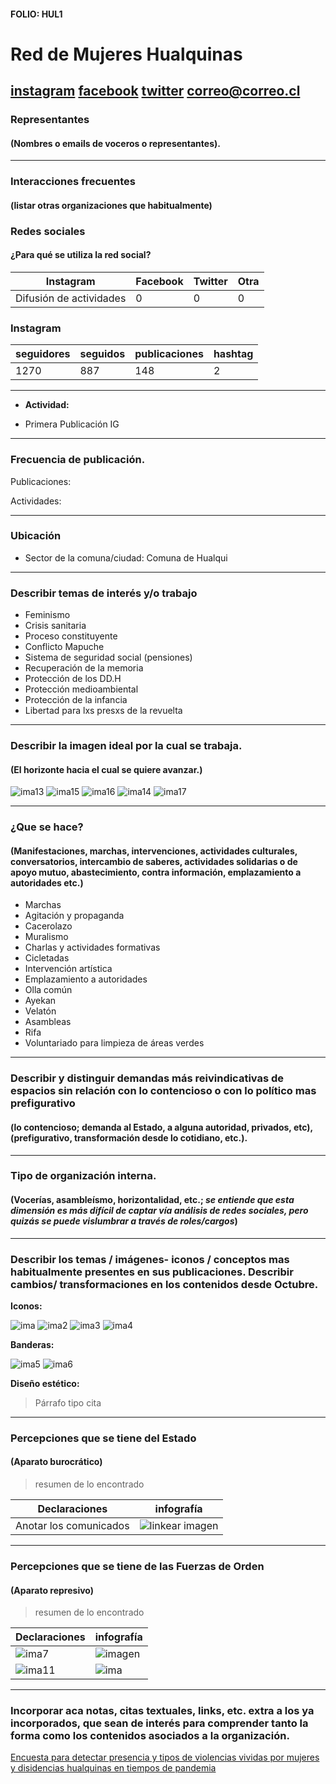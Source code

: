 #### FOLIO: HUL1
# Red de Mujeres Hualquinas

[instagram](https://www.instagram.com/reddemujereshualquinas/)
[facebook](https://www.facebook.com/Red-de-Mujeres-Hualquinas-100390061591632)
[twitter]()
<correo@correo.cl>
---

### Representantes
#### (Nombres o emails de voceros o representantes).

---
### Interacciones frecuentes
#### (listar otras organizaciones que habitualmente)

### Redes sociales
#### ¿Para qué se utiliza la red social?
| Instagram | Facebook | Twitter | Otra 
|---|---|---|---|
|Difusión de actividades|0|0|0|

### **Instagram**
| seguidores | seguidos | publicaciones | hashtag |
|---|---|---|---|
|1270|887|148|2|

---

* **Actividad:**   

* Primera Publicación IG

---
### Frecuencia de publicación.

Publicaciones:

Actividades:

---
### Ubicación
* Sector de la comuna/ciudad: Comuna de Hualqui

---
### Describir temas de interés y/o trabajo

* Feminismo
* Crisis sanitaria
* Proceso constituyente
* Conflicto Mapuche
* Sistema de seguridad social (pensiones)
* Recuperación de la memoria
* Protección de los DD.H
* Protección medioambiental
* Protección de la infancia
* Libertad para lxs presxs de la revuelta

---
### Describir la imagen ideal por la cual se trabaja.
#### (El horizonte hacia el cual se quiere avanzar.)

![ima13](118878846_350782219438545_8884943644026201236_n.jpg)
![ima15](118833511_1253125235024450_1676726610646298271_n.jpg)
![ima16](118767315_2677570815790015_8175488649355141286_n.jpg)
![ima14](118885800_732292167354839_5988630518429165852_n.jpg)
![ima17](118975124_306788977291935_3985795744203583635_n.jpg)

---
### ¿Que se hace?
#### (Manifestaciones, marchas, intervenciones, actividades culturales, conversatorios, intercambio de saberes, actividades solidarias o de apoyo mutuo, abastecimiento, contra información, emplazamiento a autoridades etc.)

* Marchas
* Agitación y propaganda 
* Cacerolazo  
* Muralismo
* Charlas y actividades formativas
* Cicletadas
* Intervención artística 
* Emplazamiento a autoridades
* Olla común 
* Ayekan
* Velatón 
* Asambleas 
* Rifa 
* Voluntariado para limpieza de áreas verdes

---
### Describir y distinguir demandas más reivindicativas de espacios sin relación con lo contencioso o con lo político mas prefigurativo
#### (lo contencioso; demanda al Estado, a alguna autoridad, privados, etc), (prefigurativo, transformación desde lo cotidiano, etc.).

---
### Tipo de organización interna.
#### (Vocerías, asambleísmo, horizontalidad, etc.; *se entiende que esta dimensión es más difícil de captar vía análisis de redes sociales, pero quizás se puede vislumbrar a través de roles/cargos*)

---
### Describir los temas / imágenes- iconos / conceptos mas habitualmente presentes en sus publicaciones. Describir cambios/ transformaciones en los contenidos desde Octubre.

**Iconos:**

![ima](87737847_102229868022944_1764885036107789905_n.jpg)
![ima2](95217703_229471014984235_7593093502222118919_n.jpg)
![ima3](97319402_140702130881514_3643063935569656136_n.jpg)
![ima4](116371448_2656150094628434_7234494431024305158_n.jpg)

**Banderas:**

![ima5](116223595_2773977722834725_7678667198865338492_n.jpg)
![ima6](116702846_751388842309994_3316879947304921105_n.jpg)

**Diseño estético:**

> Párrafo tipo cita 

---
### Percepciones que se tiene del Estado
#### (Aparato burocrático)
> resumen de lo encontrado

| Declaraciones | infografía | 
|---|---|
|Anotar los comunicados | ![linkear imagen](87525619_318586085767693_6806003284641374310_n.jpg) |

---
### Percepciones que se tiene de las Fuerzas de Orden
#### (Aparato represivo)
> resumen de lo encontrado

| Declaraciones | infografía | 
|---|---|
|![ima7](117197877_376900513292191_7264639173542638133_n.jpg) | ![imagen](116426440_158246395848847_8267995764971153300_n.jpg) |
|![ima11](117313995_716391259211141_9037066572519851193_n.jpg) |![ima](117228012_1003990586699675_1235067830422605186_n.jpg) |

---
### Incorporar aca notas, citas textuales, links, etc. extra a los ya incorporados, que sean de interés para comprender tanto la forma como los contenidos asociados a la organización.
[Encuesta para detectar presencia y tipos de violencias vividas por mujeres y disidencias hualquinas en tiempos de pandemia](https://docs.google.com/forms/d/e/1FAIpQLScQRaxkvXXiTg1UINFDXgzXxFUrfURDoPz6sH8j9ywkD7bctg/viewform)